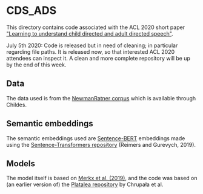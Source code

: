# CDS_ADS

This directory contains code associated with the ACL 2020 short paper ["Learning to understand child directed and adult directed speech"](https://www.aclweb.org/anthology/2020.acl-main.1/).

July 5th 2020: Code is released but in need of cleaning; in particular regarding file paths. It is released now, so that interested ACL 2020 attendees can inspect it. A clean and more complete repository will be up by the end of this week.

## Data

The data used is from the [NewmanRatner corpus](https://childes.talkbank.org/access/Eng-NA/NewmanRatner.html) which is available through Childes.

## Semantic embeddings

The semantic embeddings used are [Sentence-BERT](https://www.aclweb.org/anthology/D19-1410/) embeddings made using the [Sentence-Transformers repository](https://github.com/UKPLab/sentence-transformers) (Reimers and Gurevych, 2019).

## Models

The model itself is based on [Merkx et al. (2019)](https://www.isca-speech.org/archive/Interspeech_2019/abstracts/3067.html), and the code was based on (an earlier version of) the [Platalea repository](https://github.com/gchrupala/platalea) by Chrupała et al.
